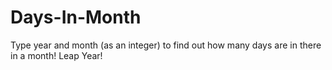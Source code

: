 # Days-In-Month
Type year and month (as an integer) to find out how many days are in there in a month! Leap Year!
